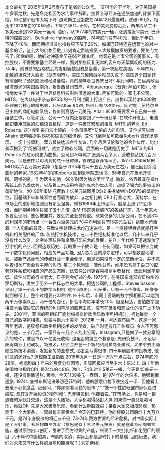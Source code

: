 本文最初于 2015年9月2号发布于笔者的公众号。
1974年的下半年，对于美国是个多事之秋。先是尼克松因为水门事件辞职，接着全球经济在通胀加速的背景下萎缩，带动整个股市大幅下降.
道琼斯工业指数在74年12月最低时，跌破580点，相比于1972年底的1050点，下降了45%.
金价，在和美元脱钩之后，两年内从三十多美元涨到183美元一盎司.
油价，从1972年的四美元一桶，涨到接近12美元.
巴菲特的控股公司，Berkshire Hathway的股票，74年底时只有40元，相比于年初，下降了48%。而同期标准普尔指数只下降了26%。如果巴菲特还在运营他的对冲基金的话，这么大的价格回撤, 此刻肯定面临投资人大规模撤资的要求，要关门大吉了.
所幸的是，他的对冲基金早在69年就关闭。他现在是上市公司的董事长，有控股权，不需要象基金经理一样，面对那些反复无常的客户每天絮絮叨叨的压力.
74 年，前苏联的战略核武的发射器数目和总当量，第一次超过美国。75年四月，北越的坦克开入西贡（胡志明市），美国的越南战争彻底失败了.
美国这个国家还有前途吗？通货膨胀和经济萎缩，真的意味着世界末日吗?
与此同时，在远离政治经济漩涡的美国西南角，新墨西哥州首府，Albuquerque（音译: 阿伯可欺）, 悄悄地发生了一件对于世界信息科技影响深远的大事.
阿伯可欺的一家电子公司， MITS，在大众电子杂志1975年的一月刊封面上打出广告，出售以英特尔8080微处理器为核心的微电脑，代号Altair 8080, 售价只有400美元。同时期，英特尔自己出售的商用电脑系统，售价则高达一万美元.
Altair 8080 需要客户自己做一些组装工作，尽管如此，公司一个月内还是收到了一千份订单.
在软件开发上，电脑起初要用底层的汇编语言编程，这是一件极其繁琐的事情.
MITS 的老总, Ed Roberts, 这时收到来自波士顿的一个名叫保罗*艾伦的人的电话。艾伦说可以给Altaire 微电脑提供 BASIC语言的编译器。艾伦飞到阿伯可欺给Roberts 做现场演示，一切十分顺利。双方很快达成合作协议.
几个月后艾伦和他的合作伙伴，比尔盖茨搬到了”阿伯可欺”，成立了微软公司，后面的一切就是历史了.
MITS 的Ed Roberts 的经历则更为曲折。公司到76年就扩张到两百多人，营收额达到六百万美元，但是硬件公司利润仍然十分微薄，管理运营非常辛苦。1977年Roberts把MITS以六百万美元卖掉（相当于2015年的两千五百万美元左右），自己回到乔治亚州的老家.
1982年41岁的Roberts 回到医学院去读书，88年自己在当地开诊所。遗憾的是，作为医生的他，68岁时因为肺炎英年早逝.
微软，依靠着其在操作系统上的先发优势，以及第三方应用构建的庞大的生态圈，占据了强大的事实上的垄断地位。90-96年IBM 花费数十亿美元试图用OS/2 来挑战WINDOWS的垄断地位，因基础不牢和兼容性差而最终放弃.
与之相比的 CPU 行业老大，英特尔，在市场上的垄断地位则没有那么强势。微软1986年上市至今，股票上涨了四百多倍，而同期英特尔只涨了五十几倍.
象MITS这类组装PC的各路厂商，几十年来大多要么倒闭，要么被兼并，要么完全业务转型。硕果仅存的几家公司，在不到3%的利润率的市场里（一台五六百美元的PC平均利润只有15美元左右）痛苦地苟活着.
个人电脑的普及，导致文字处理技术的迅速进步。第一个直接牺牲品就是打字机和相关配件的厂商. 传统打字机技术，在二十世纪初标准化以后，几十年来几乎没有什么改变。文字处理软件和桌面打印技术的发展，在八十年代终于迅速淘汰了打字机的产业.
回顾这段历史，我的第一个教训是：任何问题，如果可以把它变成一个数字化的问题，相应的产品功能, 因为芯片业的摩尔定律，可以指数型地增长。被新产品替代的传统行业一定会倒闭。但是如果没有一定的垄断地位，并不意味着相关厂商会有丰厚的利润.
第二个教训是：硬件公司，如果没有属于自己的配套软件系统和相应的产品生态圈，比软件公司更容易被竞争者替代，因此利润率更低。软件公司的行业老大，日子则会好过的多.
1975年，在美国东北部的纽约州的罗切斯特，发生了另外一件标志性的大事。柯达公司的工程师，Steven Sasson 发明了第一个真正的数字照相机.
这个照相机，七斤重，只有一万个像素，图像录制到磁带上，整个过程要花23秒钟.
四十年后，市面上高端的数字照相机可以达到两千万像素以上，两千倍的变化，折合平均每年增长20%.
但是柯达，害怕数字照相技术会威胁它的传统的利润丰厚的胶卷生意，没有在研发和商业化的推广上下功夫。2001年，亚洲的照相机厂商纷纷推出新款优质数字照相机时，柯达每卖一个自己的数字照相机，就要亏损六十美元.
2012年 一月，柯达宣布破产。这是一家百年老店，是胶卷和数字照相技术的发明者，破产时还有几千名雇员.
令人不可思议的是，三个月后，一家只有十几个人的小公司，Instagram,只是做了一款分享照片的软件，被脸书以十亿美元收购.
这里面的第三个教训是:
光研究技术，不足以获得商业上的成功。新技术，往往会开创一个新的格局和商业模式，如果不去主动顺应新技术潮流，发掘新的商业模式, 必定会亏得很惨.
四十年前股市的投机者, 他们过的还好么?
道琼斯工业指数,2015年九月一日是一万六千点左右，是74年底的28倍，考虑到四十年来的股票分红因素，实际回报应当至少六十倍以上.
四十年后美国物价指数CPI, 是74年的4.8倍.
油价，74年时11.5美元一桶，今天是45美元一桶，还没有跑赢通胀.
黄金，今天1139美元一盎司，是1974年的六倍多，勉强跑赢通胀.
1974年底福布斯记者采访巴菲特时，他的股票价格下跌接近一半，但他看上去毫不心慌意乱.
记者问，“你如何看现在的股市？”
“象一个性欲旺盛的家伙走进妓院. 现在是开始投资的好时候”. 巴菲特答到.
他接着说, “在市场上，你是和一群愚蠢的家伙打交道。这是个大赌场，大家都喝得酩酊大醉.如果你一直只是喝可乐，你就OK. 先是大家极度乐观，看到什么新股就买；接着大家又极度悲观，预测下一个大萧条，一窝蜂跑去买黄金.”
今天的巴菲特，他的控股公司股价十九万八千元，是74年底股价的将近五千倍.
73-74年西方世界的经济危机，对中国实际上是个大好事。著名的四三方案（意思是四十三亿美元投资）就是在此期间部署实施，通过原油出口创汇，引进了西方过剩的产能，兴建了一大批化纤和化肥厂的项目. 八十年代中国粮票，布票的取消，实际上都是那时打下的基础.
回顾历史，我们对未来又有什么样的展望和期待呢？( 未完待续)
